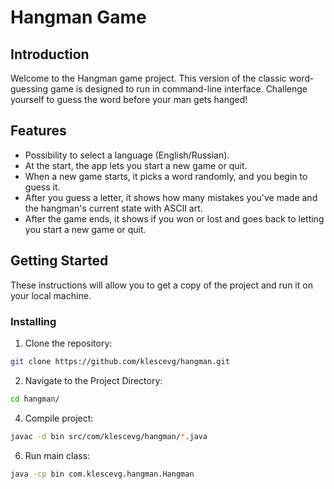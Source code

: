 # Hangman Game

## Introduction
Welcome to the Hangman game project. This version of the classic word-guessing game is designed to run in command-line interface. Challenge yourself to guess the word before your man gets hanged!

## Features
- Possibility to select a language (English/Russian).
- At the start, the app lets you start a new game or quit.
- When a new game starts, it picks a word randomly, and you begin to guess it.
- After you guess a letter, it shows how many mistakes you've made and the hangman's current state with ASCII art.
- After the game ends, it shows if you won or lost and goes back to letting you start a new game or quit.


## Getting Started
These instructions will allow you to get a copy of the project and run it on your local machine.

### Installing
1. Clone the repository:
```bash
git clone https://github.com/klescevg/hangman.git
```
2. Navigate to the Project Directory:
```bash
cd hangman/
```
4. Compile project:
```bash
javac -d bin src/com/klescevg/hangman/*.java
```
6. Run main class:
```bash
java -cp bin com.klescevg.hangman.Hangman
```



